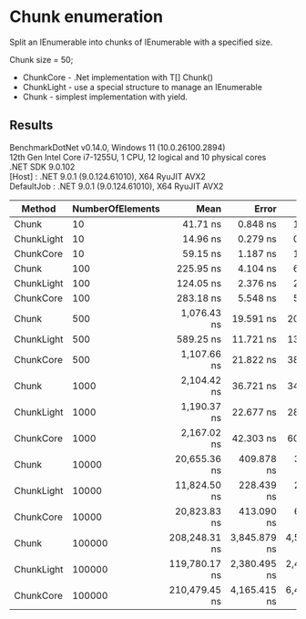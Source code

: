 # Chunk enumeration
Split an IEnumerable<T> into chunks of IEnumerable<T> with a specified size.

Chunk size = 50;

- ChunkCore - .Net implementation with T[] Chunk()
- ChunkLight - use a special structure to manage an IEnumerable
- Chunk - simplest implementation with yield.

## Results
BenchmarkDotNet v0.14.0, Windows 11 (10.0.26100.2894)<br>
12th Gen Intel Core i7-1255U, 1 CPU, 12 logical and 10 physical cores<br>
.NET SDK 9.0.102<br>
  [Host]     : .NET 9.0.1 (9.0.124.61010), X64 RyuJIT AVX2<br>
  DefaultJob : .NET 9.0.1 (9.0.124.61010), X64 RyuJIT AVX2<br>


| Method     | NumberOfElements | Mean          | Error        | StdDev       | Gen0    | Allocated |
|----------- |----------------- |--------------:|-------------:|-------------:|--------:|----------:|
| Chunk      | 10               |      41.71 ns |     0.848 ns |     1.508 ns |  0.0255 |     160 B |
| ChunkLight | 10               |      14.96 ns |     0.279 ns |     0.400 ns |  0.0063 |      40 B |
| ChunkCore  | 10               |      59.15 ns |     1.187 ns |     1.813 ns |  0.0573 |     360 B |
| Chunk      | 100              |     225.95 ns |     4.104 ns |     6.143 ns |  0.0343 |     216 B |
| ChunkLight | 100              |     124.05 ns |     2.376 ns |     2.641 ns |  0.0062 |      40 B |
| ChunkCore  | 100              |     283.18 ns |     5.548 ns |     5.936 ns |  0.1426 |     896 B |
| Chunk      | 500              |   1,076.43 ns |    19.591 ns |    20.119 ns |  0.1049 |     664 B |
| ChunkLight | 500              |     589.25 ns |    11.721 ns |    13.028 ns |  0.0057 |      40 B |
| ChunkCore  | 500              |   1,107.66 ns |    21.822 ns |    38.788 ns |  0.4272 |    2688 B |
| Chunk      | 1000             |   2,104.42 ns |    36.721 ns |    34.349 ns |  0.1945 |    1224 B |
| ChunkLight | 1000             |   1,190.37 ns |    22.677 ns |    28.679 ns |  0.0057 |      40 B |
| ChunkCore  | 1000             |   2,167.02 ns |    42.303 ns |    60.670 ns |  0.7820 |    4928 B |
| Chunk      | 10000            |  20,655.36 ns |   409.878 ns |   363.346 ns |  1.8005 |   11304 B |
| ChunkLight | 10000            |  11,824.50 ns |   228.439 ns |   271.941 ns |       - |      40 B |
| ChunkCore  | 10000            |  20,823.83 ns |   413.090 ns |   678.719 ns |  7.2021 |   45248 B |
| Chunk      | 100000           | 208,248.31 ns | 3,845.879 ns | 4,578.246 ns | 17.8223 |  112104 B |
| ChunkLight | 100000           | 119,780.17 ns | 2,380.495 ns | 2,444.593 ns |       - |      40 B |
| ChunkCore  | 100000           | 210,479.45 ns | 4,165.415 ns | 6,485.049 ns | 71.2891 |  448448 B |
